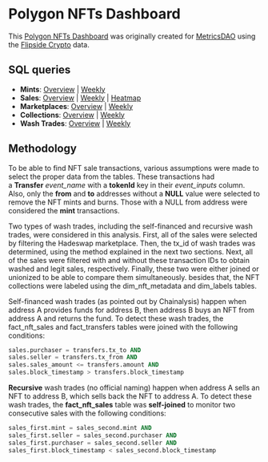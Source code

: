 # Polygon NFTs Dashboard
This [Polygon NFTs Dashboard](https://alitaslimi-polygon.streamlit.app) was originally created for [MetricsDAO](https://metricsdao.xyz) using the [Flipside Crypto](https://flipsidecrypto.xyz) data.

## SQL queries
- **Mints**: [Overview](https://flipsidecrypto.xyz/edit/queries/f17f19c1-7545-4716-b366-780827deaebb) | [Weekly](https://flipsidecrypto.xyz/edit/queries/b781bb55-3bfd-40d4-80ec-138e07710549)
- **Sales**: [Overview](https://flipsidecrypto.xyz/edit/queries/fd0718fd-fd34-4df7-b59a-bb4c225be7ef) | [Weekly](https://flipsidecrypto.xyz/edit/queries/515b0273-d969-47e3-884c-c40a17dbd4e6) | [Heatmap](https://flipsidecrypto.xyz/edit/queries/9d928ade-69ad-443f-a554-f12676896763)
- **Marketplaces**: [Overview](https://flipsidecrypto.xyz/edit/queries/680898bc-6bce-4aac-b013-8cf4a308b971) | [Weekly](https://flipsidecrypto.xyz/edit/queries/3120378b-1778-43aa-8194-7e3274f1c521)
- **Collections**: [Overview](https://flipsidecrypto.xyz/edit/queries/e932af65-3295-4294-8b8a-796b702375d6) | [Weekly](https://flipsidecrypto.xyz/edit/queries/84a104d7-e759-43cb-9b2e-4e6bfa218052)
- **Wash Trades**: [Overview](https://flipsidecrypto.xyz/edit/queries/a5044912-5248-4b80-862a-e8fba60e61e2) | [Weekly](https://flipsidecrypto.xyz/edit/queries/5a52f1a9-e121-4967-b0df-cbc35d8a5c13)

## Methodology
To be able to find NFT sale transactions, various assumptions were made to select the proper data from the tables. These transactions had a **Transfer** *event_name* with a **tokenId** key in their *event_inputs* column. Also, only the **from** and **to** addresses without a **NULL** value were selected to remove the NFT mints and burns. Those with a NULL from address were considered the **mint** transactions.

Two types of wash trades, including the self-financed and recursive wash trades, were considered in this analysis. First, all of the sales were selected by filtering the Hadeswap marketplace. Then, the tx_id of wash trades was determined, using the method explained in the next two sections. Next, all of the sales were filtered with and without these transaction IDs to obtain washed and legit sales, respectively. Finally, these two were either joined or unionized to be able to compare them simultaneously. besides that, the NFT collections were labeled using the dim_nft_metadata and dim_labels tables.

Self-financed wash trades (as pointed out by Chainalysis) happen when address A provides funds for address B, then address B buys an NFT from address A and returns the fund. To detect these wash trades, the fact_nft_sales and fact_transfers tables were joined with the following conditions:

```sql
sales.purchaser = transfers.tx_to AND
sales.seller = transfers.tx_from AND
sales.sales_amount <= transfers.amount AND
sales.block_timestamp > transfers.block_timestamp
```

**Recursive** wash trades (no official naming) happen when address A sells an NFT to address B, which sells back the NFT to address A. To detect these wash trades, the **fact_nft_sales** table was **self-joined** to monitor two consecutive sales with the following conditions:

```sql
sales_first.mint = sales_second.mint AND
sales_first.seller = sales_second.purchaser AND
sales_first.purchaser = sales_second.seller AND
sales_first.block_timestamp < sales_second.block_timestamp
```
